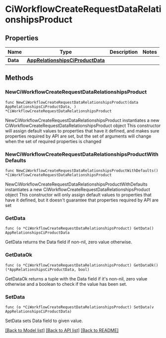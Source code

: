 # CiWorkflowCreateRequestDataRelationshipsProduct

## Properties

Name | Type | Description | Notes
------------ | ------------- | ------------- | -------------
**Data** | [**AppRelationshipsCiProductData**](AppRelationshipsCiProductData.md) |  | 

## Methods

### NewCiWorkflowCreateRequestDataRelationshipsProduct

`func NewCiWorkflowCreateRequestDataRelationshipsProduct(data AppRelationshipsCiProductData, ) *CiWorkflowCreateRequestDataRelationshipsProduct`

NewCiWorkflowCreateRequestDataRelationshipsProduct instantiates a new CiWorkflowCreateRequestDataRelationshipsProduct object
This constructor will assign default values to properties that have it defined,
and makes sure properties required by API are set, but the set of arguments
will change when the set of required properties is changed

### NewCiWorkflowCreateRequestDataRelationshipsProductWithDefaults

`func NewCiWorkflowCreateRequestDataRelationshipsProductWithDefaults() *CiWorkflowCreateRequestDataRelationshipsProduct`

NewCiWorkflowCreateRequestDataRelationshipsProductWithDefaults instantiates a new CiWorkflowCreateRequestDataRelationshipsProduct object
This constructor will only assign default values to properties that have it defined,
but it doesn't guarantee that properties required by API are set

### GetData

`func (o *CiWorkflowCreateRequestDataRelationshipsProduct) GetData() AppRelationshipsCiProductData`

GetData returns the Data field if non-nil, zero value otherwise.

### GetDataOk

`func (o *CiWorkflowCreateRequestDataRelationshipsProduct) GetDataOk() (*AppRelationshipsCiProductData, bool)`

GetDataOk returns a tuple with the Data field if it's non-nil, zero value otherwise
and a boolean to check if the value has been set.

### SetData

`func (o *CiWorkflowCreateRequestDataRelationshipsProduct) SetData(v AppRelationshipsCiProductData)`

SetData sets Data field to given value.



[[Back to Model list]](../README.md#documentation-for-models) [[Back to API list]](../README.md#documentation-for-api-endpoints) [[Back to README]](../README.md)


